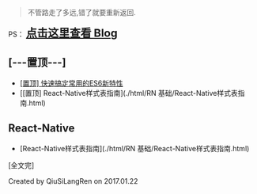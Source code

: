 
> 不管路走了多远,错了就要重新返回.


PS： <b style="font-Size:22px;">[点击这里查看 Blog](https://shenbao.github.io)</b>


## [---置顶---]
- [[置顶]  快速搞定常用的ES6新特性](./html/JS/快速搞定常用的ES6新特性.html)
- [[置顶]  React-Native样式表指南](./html/RN 基础/React-Native样式表指南.html)


## React-Native
- [React-Native样式表指南](./html/RN 基础/React-Native样式表指南.html)

[全文完]

Created by QiuSiLangRen on 2017.01.22


